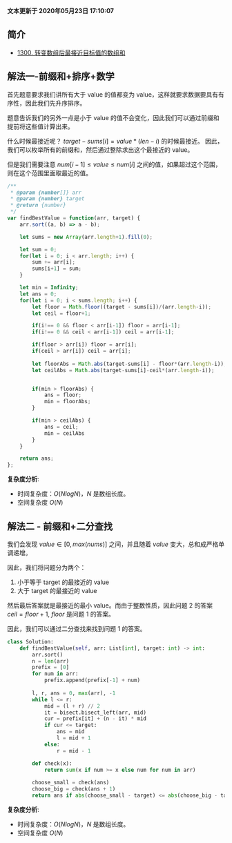 **文本更新于 2020年05月23日 17:10:07**
## 简介
- [1300. 转变数组后最接近目标值的数组和](https://leetcode-cn.com/problems/sum-of-mutated-array-closest-to-target/)

## 解法一-前缀和+排序+数学
首先题意要求我们讲所有大于 value 的值都变为 value，这样就要求数据要具有有序性，因此我们先升序排序。

题意告诉我们的另外一点是小于 value 的值不会变化，因此我们可以通过前缀和提前将这些值计算出来。


什么时候最接近呢？ 
$target - sums[i] = value * (len-i)$ 的时候最接近。
因此，我们可以枚举所有的前缀和，然后通过整除求出这个最接近的 value。

但是我们需要注意 $num[i-1] \leq value \leq num[i]$ 之间的值，如果超过这个范围，则在这个范围里面取最近的值。


```javascript
/**
 * @param {number[]} arr
 * @param {number} target
 * @return {number}
 */
var findBestValue = function(arr, target) {
    arr.sort((a, b) => a - b);

    let sums = new Array(arr.length+1).fill(0);

    let sum = 0;
    for(let i = 0; i < arr.length; i++) {
        sum += arr[i];
        sums[i+1] = sum;
    }

    let min = Infinity;
    let ans = 0;
    for(let i = 0; i < sums.length; i++) {
        let floor = Math.floor((target - sums[i])/(arr.length-i));
        let ceil = floor+1;

        if(i!== 0 && floor < arr[i-1]) floor = arr[i-1];
        if(i!== 0 && ceil < arr[i-1]) ceil = arr[i-1];

        if(floor > arr[i]) floor = arr[i];
        if(ceil > arr[i]) ceil = arr[i];
        
        let floorAbs = Math.abs(target-sums[i] - floor*(arr.length-i));
        let ceilAbs = Math.abs(target-sums[i]-ceil*(arr.length-i));


        if(min > floorAbs) {
            ans = floor;
            min = floorAbs;
        }

        if(min > ceilAbs) {
            ans = ceil;
            min = ceilAbs
        }
    }

    return ans;
};
```
**复杂度分析**:
- 时间复杂度：$O(NlogN)$，$N$ 是数组长度。
- 空间复杂度 $O(N)$

## 解法二 - 前缀和+二分查找
我们会发现 $value \in [0, max(nums)]$ 之间，并且随着 $value$ 变大，总和成严格单调递增。

因此，我们将问题分为两个：
1. 小于等于 target 的最接近的 value
2. 大于 target 的最接近的 value

然后最后答案就是最接近的最小 value。而由于整数性质，因此问题 2 的答案 $ceil = floor+1$, $floor$ 是问题 1 的答案。

因此，我们可以通过二分查找来找到问题 1 的答案。


```python
class Solution:
    def findBestValue(self, arr: List[int], target: int) -> int:
        arr.sort()
        n = len(arr)
        prefix = [0]
        for num in arr:
            prefix.append(prefix[-1] + num)
        
        l, r, ans = 0, max(arr), -1
        while l <= r:
            mid = (l + r) // 2
            it = bisect.bisect_left(arr, mid)
            cur = prefix[it] + (n - it) * mid
            if cur <= target:
                ans = mid
                l = mid + 1
            else:
                r = mid - 1

        def check(x):
            return sum(x if num >= x else num for num in arr)
        
        choose_small = check(ans)
        choose_big = check(ans + 1)
        return ans if abs(choose_small - target) <= abs(choose_big - target) else ans + 1
```
**复杂度分析**:
- 时间复杂度：$O(NlogN)$，$N$ 是数组长度。
- 空间复杂度 $O(N)$
